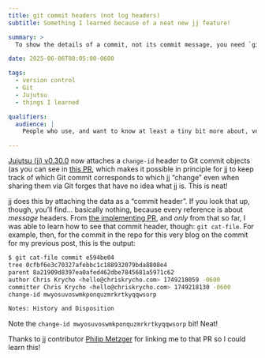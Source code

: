 ```yaml
---
title: git commit headers (not log headers)
subtitle: Something I learned because of a neat new jj feature!

summary: >
  To show the details of a commit, not its commit message, you need `git cat-file`.

date: 2025-06-06T08:05:00-0600

tags:
  - version control
  - Git
  - Jujutsu
  - things I learned

qualifiers:
  audience: |
    People who use, and want to know at least a tiny bit more about, version control systems—specifically Git and Jujutsu.

---
```


[Jujutsu (jj) v0.30.0][v0.30.0] now attaches a `change-id` header to Git commit objects (as you can see in [this <abbr title="pull request">PR</abbr>][pr], which makes it possible in principle for jj to keep track of which Git commit corresponds to which jj “change” even when sharing them via Git forges that have no idea what jj is. This is neat!

[v0.30.0]: https://github.com/jj-vcs/jj/releases/tag/v0.30.0

jj does this by attaching the data as a “commit header”. If you look that up, though, you’ll find… basically nothing, because every reference is about *message* headers. From [the implementing <abbr>PR</abbr>][pr], and *only* from that so far, I was able to learn how to see that commit header, though: `git cat-file`. For example, then, for the commit in the repo for this very blog on the commit for my previous post, this is the output:

```sh
$ git cat-file commit e594be04
tree 0cfbf6e3c70327afebbc1c188932079bda8808e4
parent 8a21909d8397ea0afed462dbe7845681a5971c62
author Chris Krycho <hello@chriskrycho.com> 1749218059 -0600
committer Chris Krycho <hello@chriskrycho.com> 1749218130 -0600
change-id mwyosuvoswmkponquzmrkrtkyqqwsorp

Notes: History and Disposition
```

Note the `change-id mwyosuvoswmkponquzmrkrtkyqqwsorp` bit! Neat!

Thanks to jj contributor [Philip Metzger][pm] for linking me to that <abbr>PR</abbr> so I could learn this!

[pr]: https://github.com/jj-vcs/jj/pull/6162
[pm]: https://philipmetzger.github.io
